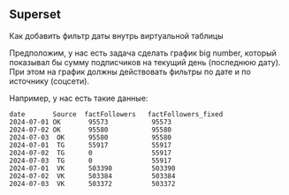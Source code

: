 ## Superset

Как добавить фильтр даты внутрь виртуальной таблицы

Предположим, у нас есть задача сделать график big number, который показывал бы сумму подписчиков на текущий день (последнюю дату). При этом на график должны действовать фильтры по дате и по источнику (соцсети).

Например, у нас есть такие данные:

    date       Source  factFollowers   factFollowers_fixed
    2024-07-01 OK	    95573	        95573
    2024-07-02 OK	    95580	        95580
    2024-07-03	OK	    95580	        95580
    2024-07-01	TG	    55917	        55917
    2024-07-02	TG	    0	            55917
    2024-07-03	TG	    0	            55917
    2024-07-01	VK	    503390	        503390
    2024-07-02	VK	    503384	        503384
    2024-07-03	VK	    503372	        503372
